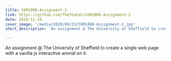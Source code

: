 ```yaml
---
title: COM1008-Assignment-2
link: https://github.com/TheTeaCat/COM1008-Assignment-2
date: 2018-12-10
cover_image: '/media/2020/09/23/COM1008-Assignment-2.jpg'
short_description: 'An assignment @ The University of Sheffield to create a single web page with a vanilla js interactive animal on it.'

---
```

An assignment @ The University of Sheffield to create a single web page with a vanilla js interactive animal on it.